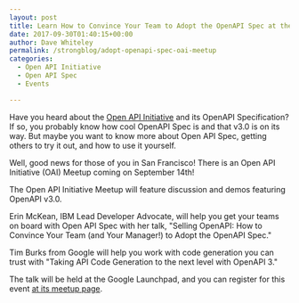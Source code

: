 ```yaml
---
layout: post
title: Learn How to Convince Your Team to Adopt the OpenAPI Spec at the Open API Initiative (OAI) Meetup
date: 2017-09-30T01:40:15+00:00
author: Dave Whiteley
permalink: /strongblog/adopt-openapi-spec-oai-meetup
categories:
  - Open API Initiative
  - Open API Spec
  - Events

---
```


Have you heard about the [Open API Initiative](https://www.openapis.org/) and its OpenAPI Specification? If so, you probably know how cool OpenAPI Spec is and that v3.0 is on its way. But maybe you want to know more about Open API Spec, getting others to try it out, and how to use it yourself.

Well, good news for those of you in San Francisco! There is an Open API Initiative (OAI) Meetup coming on September 14th!

<!--more-->

The Open API Initiative Meetup will feature discussion and demos featuring OpenAPI v3.0.

Erin McKean, IBM Lead Developer Advocate, will help you get your teams on board with Open API Spec with her talk, "Selling OpenAPI: How to Convince Your Team (and Your Manager!) to Adopt the OpenAPI Spec."

Tim Burks from Google will help you work with code generation you can trust with "Taking API Code Generation to the next level with OpenAPI 3." 

The talk will be held at the Google Launchpad, and you can register for this event [at its meetup page](https://www.meetup.com/The-Open-API-Initiative-OAI-Meetup/events/242625994/).
